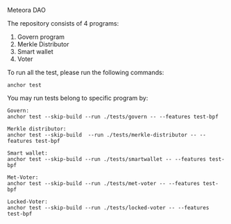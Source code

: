 Meteora DAO

The repository consists of 4 programs:

1. Govern program
2. Merkle Distributor
3. Smart wallet
4. Voter

To run all the test, please run the following commands:

```
anchor test
```

You may run tests belong to specific program by:

```
Govern:
anchor test --skip-build --run ./tests/govern -- --features test-bpf

Merkle distributor:
anchor test --skip-build  --run ./tests/merkle-distributor -- --features test-bpf 

Smart wallet:
anchor test --skip-build --run ./tests/smartwallet -- --features test-bpf

Met-Voter:
anchor test --skip-build --run ./tests/met-voter -- --features test-bpf

Locked-Voter:
anchor test --skip-build --run ./tests/locked-voter -- --features test-bpf

```
